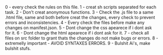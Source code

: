 0 - every check the rules on this file.
1 - creat sh scripts separated for each task.
2 - Don't creat anonymous functions.
3 - Check the .js file to a same .html file, same and both before creat the changes, every check to prevent errors and inconsistencies.
4 - Every check the files before make any changes on manifest.json.
5 - Dont change the css apearece if i dont ask for it.
6 - Dont change the html apearece if i dont ask for it.
7 - check all files on src folder to grant thats the changes do not make bugs or errors.
8 - extremelly important - AVOID SYNTAXES ERRORS.
9 - Bulshit Ai's, make bulshit stufs.